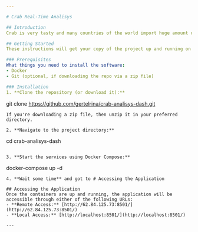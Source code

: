 ```yaml
---

# Crab Real-Time Analisys

## Introduction
Crab is very tasty and many countries of the world import huge amount of crabs for consumption every year. The main benefits of crab farming are, labor cost is very low, production cost is comparatively lower and they grow very fast. Commercial crab farming business is developing the lifestyle of the people of coastal areas. By proper care and management we can earn more from crab farming business than shrimp farming. You can raise mud crabs in two systems. Grow out farming and fattening systems. [ https://www.kaggle.com/datasets/sidhus/crab-age-prediction ](https://www.kaggle.com/datasets/sidhus/crab-age-prediction)

## Getting Started
These instructions will get your copy of the project up and running on your local machine for development and testing purposes. 

### Prerequisites
What things you need to install the software:
- Docker
- Git (optional, if downloading the repo via a zip file)

### Installation
1. **Clone the repository (or download it):**
   ```
   git clone https://github.com/gertelrina/crab-analisys-dash.git
   ```
   If you're downloading a zip file, then unzip it in your preferred directory.

2. **Navigate to the project directory:**
   ```
   cd crab-analisys-dash
   ```

3. **Start the services using Docker Compose:**
   ```
   docker-compose up -d
   ```
4. **Wait some time** and got to # Accessing the Application

## Accessing the Application
Once the containers are up and running, the application will be accessible through either of the following URLs:
- **Remote Access:** [http://62.84.125.73:8501/](http://62.84.125.73:8501/) 
- **Local Access:** [http://localhost:8501/](http://localhost:8501/)

---
```

